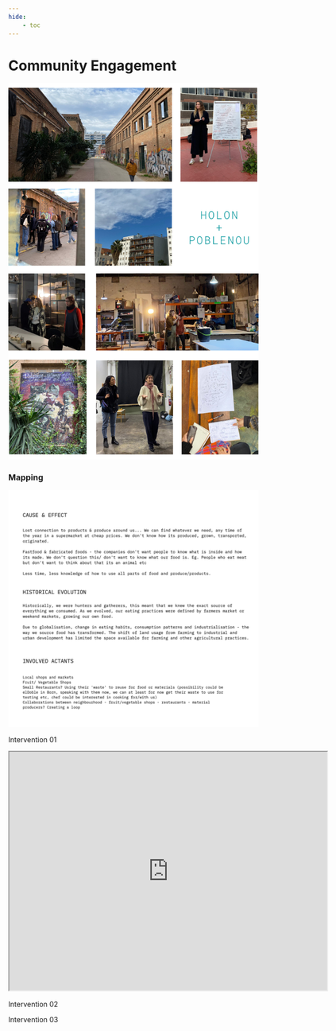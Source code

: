 ```yaml
---
hide:
    - toc
---
```


# **Community Engagement**


![](../images/Community01.png)

<h3>Mapping</h3>

![](../images/Mapping01.jpg)

Intervention 01

<iframe src="https://drive.google.com/file/d/11mLA0YBxgvJ8WnziIrt8mr3fEbadN3as/preview" width="640" height="480" allow="autoplay"></iframe>

Intervention 02

Intervention 03
